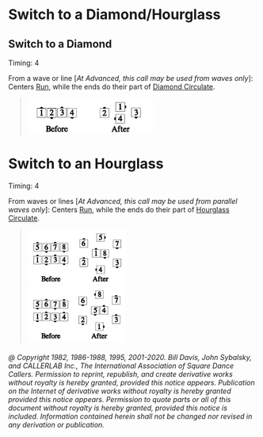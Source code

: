 
# Switch to a Diamond/Hourglass

## Switch to a Diamond

Timing: 4

From a wave or line [*At Advanced, this call may be used from waves only*]:
Centers [Run](../b2/run.md), while the ends do their part of 
[Diamond Circulate](../plus/diamond_circulate.md).

> 
> ![alt](switch_to_a_diamond_1a.png)![alt](switch_to_a_diamond_1b.png)
>

# Switch to an Hourglass

Timing: 4

From waves or lines [*At Advanced, this call may be used from parallel waves only*]:
Centers [Run](../b2/run.md), while the ends do their part of
[Hourglass Circulate](hourglass_circulate.md).

>
> ![alt](switch_to_an_hourglass_1a.png)![alt](switch_to_an_hourglass_1b.png)  
> ![alt](switch_to_an_hourglass_1c.png)![alt](switch_to_an_hourglass_1d.png)
>

###### @ Copyright 1982, 1986-1988, 1995, 2001-2020. Bill Davis, John Sybalsky, and CALLERLAB Inc., The International Association of Square Dance Callers. Permission to reprint, republish, and create derivative works without royalty is hereby granted, provided this notice appears. Publication on the Internet of derivative works without royalty is hereby granted provided this notice appears. Permission to quote parts or all of this document without royalty is hereby granted, provided this notice is included. Information contained herein shall not be changed nor revised in any derivation or publication.
